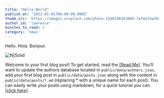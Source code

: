 ```yaml
---
title: "Hello World"
publish_at: '2021-01-01T00:00:00.000Z'
thumb_src: 'https://images.unsplash.com/photo-1540198163009-7afda7da2945?ixid=MnwxMjA3fDB8MHxwaG90by1wYWdlfHx8fGVufDB8fHx8&ixlib=rb-1.2.1&auto=format&fit=crop&w=2964&q=80'
author_id: 'lawrence'
minutes_to_read: 1
category: 'news'
---
```


Hello. Hola. Bonjour.

![N|Solid](https://images.unsplash.com/photo-1534996858221-380b92700493?ixid=MnwxMjA3fDB8MHxwaG90by1wYWdlfHx8fGVufDB8fHx8&ixlib=rb-1.2.1&auto=format&q=80)

Welcome to your first blog post! To get started, read the [[Read Me]](https://github.com/lawrencemh/react-prerendered-blog/blob/master/README.md). 
You‘ll want to update the authors database located in `public/data/authors.json`, add your first blog post in `public/data/posts.json` along with the content
in `public/data/posts/*.md` (replacing * with a unique name for each post). You can easily write your posts using markdown, 
for a quick tutorial you can [[click here]](https://www.markdowntutorial.com/).
